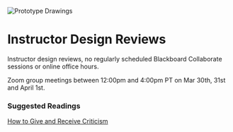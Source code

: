 ![Prototype Drawings](../../assets/images/course-3/amelie-mourichon-YHNOwnrDzjY-unsplash.jpg ':class=banner-image')

# Instructor Design Reviews

Instructor design reviews, no regularly scheduled Blackboard Collaborate sessions or online office hours.

Zoom group meetings between 12:00pm and 4:00pm PT on Mar 30th, 31st and April 1st.

### Suggested Readings  
[How to Give and Receive Criticism](http://scottberkun.com/essays/35-how-to-give-and-receive-criticism/)  
